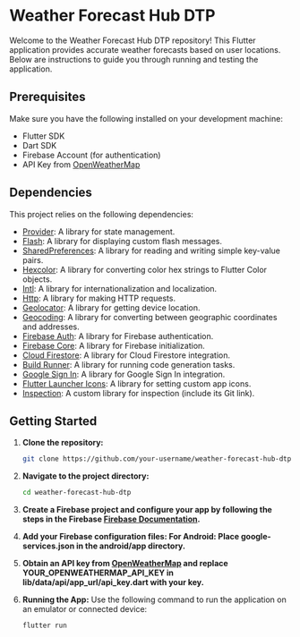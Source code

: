 # Weather Forecast Hub DTP

Welcome to the Weather Forecast Hub DTP repository! This Flutter application provides accurate weather forecasts based on user locations. Below are instructions to guide you through running and testing the application.

## Prerequisites

Make sure you have the following installed on your development machine:

- Flutter SDK
- Dart SDK
- Firebase Account (for authentication)
- API Key from [OpenWeatherMap](https://openweathermap.org/)

## Dependencies

This project relies on the following dependencies:

- [Provider](https://pub.dev/packages/provider): A library for state management.
- [Flash](https://pub.dev/packages/flash): A library for displaying custom flash messages.
- [SharedPreferences](https://pub.dev/packages/shared_preferences): A library for reading and writing simple key-value pairs.
- [Hexcolor](https://pub.dev/packages/hexcolor): A library for converting color hex strings to Flutter Color objects.
- [Intl](https://pub.dev/packages/intl): A library for internationalization and localization.
- [Http](https://pub.dev/packages/http): A library for making HTTP requests.
- [Geolocator](https://pub.dev/packages/geolocator): A library for getting device location.
- [Geocoding](https://pub.dev/packages/geocoding): A library for converting between geographic coordinates and addresses.
- [Firebase Auth](https://pub.dev/packages/firebase_auth): A library for Firebase authentication.
- [Firebase Core](https://pub.dev/packages/firebase_core): A library for Firebase initialization.
- [Cloud Firestore](https://pub.dev/packages/cloud_firestore): A library for Cloud Firestore integration.
- [Build Runner](https://pub.dev/packages/build_runner): A library for running code generation tasks.
- [Google Sign In](https://pub.dev/packages/google_sign_in): A library for Google Sign In integration.
- [Flutter Launcher Icons](https://pub.dev/packages/flutter_launcher_icons): A library for setting custom app icons.
- [Inspection](https://pub.dev/packages/inspection): A custom library for inspection (include its Git link).

## Getting Started

1. **Clone the repository:**

   ```bash
   git clone https://github.com/your-username/weather-forecast-hub-dtp.git

2. **Navigate to the project directory:**

   ```bash
   cd weather-forecast-hub-dtp


3. **Create a Firebase project and configure your app by following the steps in the Firebase [Firebase Documentation]([https://pub.dev/packages/inspection](https://firebase.google.com/docs/flutter/setup?hl=id&platform=android)).**


4. **Add your Firebase configuration files: For Android: Place google-services.json in the android/app directory.**

5. **Obtain an API key from [OpenWeatherMap]([[https://pub.dev/packages/inspection](https://openweathermap.org/)]) and replace YOUR_OPENWEATHERMAP_API_KEY in lib/data/api/app_url/api_key.dart with your key.**

6. **Running the App:**
Use the following command to run the application on an emulator or connected device:

   ```bash
   flutter run


